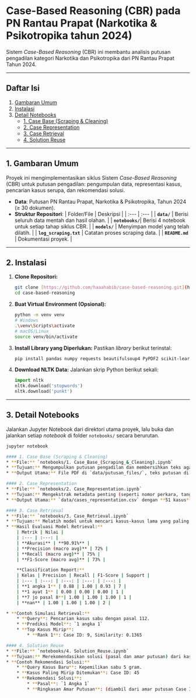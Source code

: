 # Case-Based Reasoning (CBR) pada PN Rantau Prapat (Narkotika & Psikotropika tahun 2024)

Sistem *Case-Based Reasoning* (CBR) ini membantu analisis putusan pengadilan kategori Narkotika dan Psikotropika dari PN Rantau Prapat Tahun 2024.

---

## Daftar Isi

1.  [Gambaran Umum](#1-gambaran-umum)
2.  [Instalasi](#2-instalasi)
3.  [Detail Notebooks](#3-detail-notebooks)
    * [1. Case Base (Scraping & Cleaning)](#1-case-base-scraping--cleaning)
    * [2. Case Representation](#2-case-representation)
    * [3. Case Retrieval](#3-case-retrieval)
    * [4. Solution Reuse](#4-solution-reuse)

---

## 1. Gambaran Umum

Proyek ini mengimplementasikan siklus Sistem *Case-Based Reasoning* (CBR) untuk putusan pengadilan: pengumpulan data, representasi kasus, pencarian kasus serupa, dan rekomendasi solusi.

* **Data**: Putusan PN Rantau Prapat, Narkotika & Psikotropika, Tahun 2024 (≥ 30 dokumen).
* **Struktur Repositori**:
    | Folder/File | Deskripsi |
    | :--- | :--- |
    | **`data/`** | Berisi seluruh data mentah dan hasil olahan. |
    | **`notebooks/`**| Berisi 4 notebook untuk setiap tahap siklus CBR. |
    | **`models/`** | Menyimpan model yang telah dilatih. |
    | **`log_scraping.txt`** | Catatan proses scraping data. |
    | **`README.md`** | Dokumentasi proyek. |

---

## 2. Instalasi

1.  **Clone Repositori:**
    ```bash
    git clone [https://github.com/haaahabib/case-based-reasoning.git](https://github.com/haaahabib/case-based-reasoning.git)
    cd case-based-reasoning
    ```
2.  **Buat Virtual Environment (Opsional):**
    ```bash
    python -m venv venv
    # Windows
    .\venv\Scripts\activate
    # macOS/Linux
    source venv/bin/activate
    ```
3.  **Install Library yang Diperlukan:**
    Pastikan *library* berikut terinstal:
    ```bash
    pip install pandas numpy requests beautifulsoup4 PyPDF2 scikit-learn joblib matplotlib seaborn jupyter nltk
    ```
4.  **Download NLTK Data:**
    Jalankan skrip Python berikut sekali:
    ```python
    import nltk
    nltk.download('stopwords')
    nltk.download('punkt')
    ```

---

## 3. Detail Notebooks

Jalankan Jupyter Notebook dari direktori utama proyek, lalu buka dan jalankan setiap *notebook* di folder `notebooks/` secara berurutan.

```bash
jupyter notebook

#### 1. Case Base (Scraping & Cleaning)
* **File:** `notebooks/1. Case_Base_(Scraping_&_Cleaning).ipynb`
* **Tujuan:** Mengumpulkan putusan pengadilan dan membersihkan teks agar siap diproses.
* **Output Utama:** File PDF di `data/putusan_files/`, teks putusan di `data/txt_files/`, dan CSV `data/data_putusan.csv`, `data/datasets.csv`.

#### 2. Case Representation
* **File:** `notebooks/2. Case_Representation.ipynb`
* **Tujuan:** Mengekstrak metadata penting (seperti nomor perkara, tanggal, pasal, pihak) dan fitur teks (ringkasan fakta, argumen hukum utama) dari putusan yang telah dibersihkan.
* **Output Utama:** `data/cases_representation.csv` dengan **51 kasus** yang berhasil diproses.

#### 3. Case Retrieval
* **File:** `notebooks/3. Case_Retrieval.ipynb`
* **Tujuan:** Melatih model untuk mencari kasus-kasus lama yang paling mirip dengan kasus baru (query) dan melakukan evaluasi performa.
* **Hasil Evaluasi Model Retrieval:**
    | Metrik | Nilai |
    | :--- | :---: |
    | **Akurasi** | **90.91%** |
    | **Precision (macro avg)** | 72% |
    | **Recall (macro avg)** | 75% |
    | **F1-Score (macro avg)** | 73% |

    **Classification Report:**
    | Kelas | Precision | Recall | F1-Score | Support |
    | :--- | :---: | :---: | :---: | :---: |
    | **1 angka 1** | 0.88 | 1.00 | 0.93 | 7 |
    | **1 ayat 1** | 0.00 | 0.00 | 0.00 | 1 |
    | **7 jo pasal 8**| 1.00 | 1.00 | 1.00 | 1 |
    | **nan** | 1.00 | 1.00 | 1.00 | 2 |

* **Contoh Simulasi Retrieval:**
    * **Query**: Pencarian kasus sabu dengan pasal 112.
    * **Prediksi Model**: `1 angka 1`
    * **Top Kasus Mirip**:
        * **Rank 1**: Case ID: 9, Similarity: 0.1365

#### 4. Solution Reuse
* **File:** `notebooks/4. Solution_Reuse.ipynb`
* **Tujuan:** Merekomendasikan solusi (pasal dan amar putusan) dari kasus serupa yang ditemukan pada tahap *retrieval*.
* **Contoh Rekomendasi Solusi:**
    * **Query Kasus Baru**: Kepemilikan sabu 5 gram.
    * **Kasus Paling Mirip Ditemukan**: Case ID: 45
    * **Rekomendasi Solusi**:
        * **Pasal**: `1 Angka 1`
        * **Ringkasan Amar Putusan**: (diambil dari amar putusan Case ID 45)

